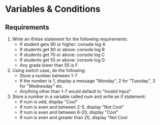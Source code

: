 

# Variables & Conditions

## Requirements

1. Write an if/else statement for the following requirements:
    - If student gets 90 or higher: console log  A
    - If students get 80 or above: console log B
    - If students get 70 or above: console log C
    - If students get 55 or above: console log D
    - Any grade lower than 55 is F
2. Using switch case, do the following:
    - Store a number between 1-7
    - If the number is 1, display a message "Monday", 2 for "Tuesday", 3 for "Wednesday" etc.
    - Anything other than 1-7 would default to "Invalid Input"
3. Store a number in a variable called num and write an if statement: 
    - If num is odd, display "Cool"
    - If num is even and between 2-5, display "Not Cool"
    - If num is even and between 6-20, display "Cool"
    - If num is even and greater than 20, display "Not Cool
